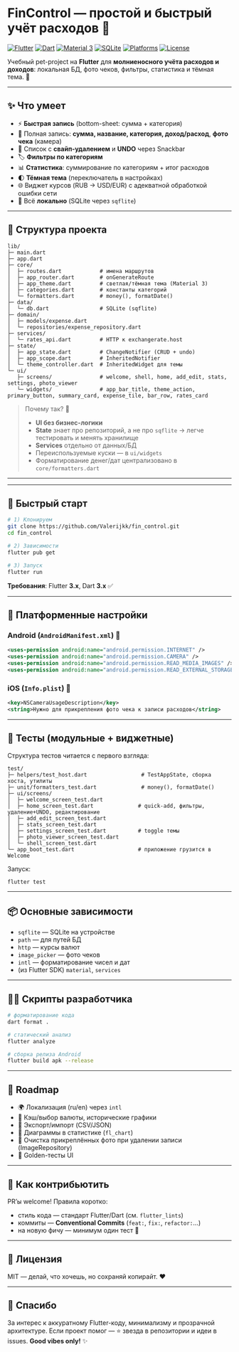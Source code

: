 # FinControl — простой и быстрый учёт расходов 💸

[![Flutter](https://img.shields.io/badge/Flutter-3.x-02569B?logo=flutter\&logoColor=white)]()
[![Dart](https://img.shields.io/badge/Dart-3.x-0175C2?logo=dart\&logoColor=white)]()
[![Material 3](https://img.shields.io/badge/Material-3-7E57C2?logo=materialdesign\&logoColor=white)]()
[![SQLite](https://img.shields.io/badge/SQLite-local-blue?logo=sqlite\&logoColor=white)]()
[![Platforms](https://img.shields.io/badge/Android-✓-34A853?logo=android\&logoColor=white)]()
[![License](https://img.shields.io/badge/License-MIT-black)]()

Учебный pet-project на **Flutter** для **молниеносного учёта расходов и доходов**: локальная БД, фото чеков, фильтры, статистика и тёмная тема. 🚀

---

## ✨ Что умеет

* ⚡️ **Быстрая запись** (bottom-sheet: сумма + категория)
* 📝 Полная запись: **сумма, название, категория, доход/расход**, **фото чека** (камера)
* 🧹 Список с **свайп-удалением** и **UNDO** через Snackbar
* 🏷️ **Фильтры по категориям**
* 📊 **Статистика**: суммирование по категориям + итог расходов
* 🌓 **Тёмная тема** (переключатель в настройках)
* 🌐 Виджет курсов (RUB → USD/EUR) с адекватной обработкой ошибки сети
* 💾 Всё **локально** (SQLite через `sqflite`)

---

## 🧭 Структура проекта

```
lib/
├─ main.dart
├─ app.dart
├─ core/
│  ├─ routes.dart            # имена маршрутов
│  ├─ app_router.dart        # onGenerateRoute
│  ├─ app_theme.dart         # светлая/тёмная тема (Material 3)
│  ├─ categories.dart        # константы категорий
│  └─ formatters.dart        # money(), formatDate()
├─ data/
│  └─ db.dart                # SQLite (sqflite)
├─ domain/
│  ├─ models/expense.dart
│  └─ repositories/expense_repository.dart
├─ services/
│  └─ rates_api.dart         # HTTP к exchangerate.host
├─ state/
│  ├─ app_state.dart         # ChangeNotifier (CRUD + undo)
│  ├─ app_scope.dart         # InheritedNotifier
│  └─ theme_controller.dart  # InheritedWidget для темы
└─ ui/
   ├─ screens/               # welcome, shell, home, add_edit, stats, settings, photo_viewer
   └─ widgets/               # app_bar_title, theme_action, primary_button, summary_card, expense_tile, bar_row, rates_card
```

> Почему так? 🧩
>
> * **UI без бизнес-логики**
> * **State** знает про репозиторий, а не про `sqflite` → легче тестировать и менять хранилище
> * **Services** отдельно от данных/БД
> * Переиспользуемые куски — в `ui/widgets`
> * Форматирование денег/дат централизовано в `core/formatters.dart`

---

---

## 🚀 Быстрый старт

```bash
# 1) Клонируем
git clone https://github.com/Valerijkk/fin_control.git
cd fin_control

# 2) Зависимости
flutter pub get

# 3) Запуск
flutter run
```

**Требования**: Flutter **3.x**, Dart **3.x** ✅

---

## 🔌 Платформенные настройки

### Android (`AndroidManifest.xml`) 📱

```xml
<uses-permission android:name="android.permission.INTERNET" />
<uses-permission android:name="android.permission.CAMERA" />
<uses-permission android:name="android.permission.READ_MEDIA_IMAGES" />
<uses-permission android:name="android.permission.READ_EXTERNAL_STORAGE" android:maxSdkVersion="32"/>
```

### iOS (`Info.plist`) 🍏

```xml
<key>NSCameraUsageDescription</key>
<string>Нужно для прикрепления фото чека к записи расходов</string>
```

---

## 🧪 Тесты (модульные + виджетные)

Структура тестов читается с первого взгляда:

```
test/
├─ helpers/test_host.dart                 # TestAppState, сборка хоста, утилиты
├─ unit/formatters_test.dart              # money(), formatDate()
├─ ui/screens/
│  ├─ welcome_screen_test.dart
│  ├─ home_screen_test.dart              # quick-add, фильтры, удаление+UNDO, редактирование
│  ├─ add_edit_screen_test.dart
│  ├─ stats_screen_test.dart
│  ├─ settings_screen_test.dart          # toggle темы
│  ├─ photo_viewer_screen_test.dart
│  └─ shell_screen_test.dart
└─ app_boot_test.dart                    # приложение грузится в Welcome
```

Запуск:

```bash
flutter test
```

---

## 📦 Основные зависимости

* `sqflite` — SQLite на устройстве
* `path` — для путей БД
* `http` — курсы валют
* `image_picker` — фото чеков
* `intl` — форматирование чисел и дат
* (из Flutter SDK) `material`, `services`

---

## 🧑‍💻 Скрипты разработчика

```bash
# форматирование кода
dart format .

# статический анализ
flutter analyze

# сборка релиза Android
flutter build apk --release
```

---

## 🔮 Roadmap

* 🌍 Локализация (ru/en) через `intl`
* 💱 Кэш/выбор валюты, исторические графики
* 🧾 Экспорт/импорт (CSV/JSON)
* 🍰 Диаграммы в статистике (`fl_chart`)
* 🧹 Очистка прикреплённых фото при удалении записи (ImageRepository)
* 🧪 Golden-тесты UI

---

## 🤝 Как контрибьютить

PR’ы welcome! Правила коротко:

* стиль кода — стандарт Flutter/Dart (см. `flutter_lints`)
* коммиты — **Conventional Commits** (`feat:`, `fix:`, `refactor:`…)
* на новую фичу — минимум один тест 🧪

---

## 📄 Лицензия

MIT — делай, что хочешь, но сохраняй копирайт. ♥

---

## 🙌 Спасибо

За интерес к аккуратному Flutter-коду, минимализму и прозрачной архитектуре. Если проект помог — ⭐ звезда в репозитории и идеи в issues.
**Good vibes only!** ✨

